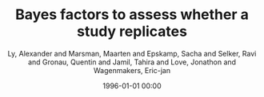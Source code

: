 ---
layout: post
title: Bayes factors to assess whether a study replicates

date: 1996-01-01 00:00
author: Ly, Alexander and Marsman, Maarten and Epskamp, Sacha and Selker, Ravi and Gronau, Quentin and Jamil, Tahira and Love, Jonathon and Wagenmakers, Eric-jan
year: 2015
---